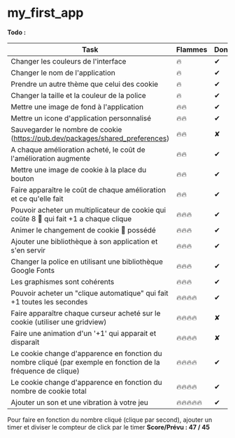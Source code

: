 # my_first_app

**Todo :**

|                                                    Task                                                       | Flammes | Done |
|---------------------------------------------------------------------------------------------------------------|---------|------|
| Changer les couleurs de l'interface	                                                                        | 🔥      | ✔  |
| Changer le nom de l'application	                                                                            | 🔥      | ✔  |
| Prendre un autre thème que celui des cookie	                                                                | 🔥      | ✔  |
| Changer la taille et la couleur de la police	                                                                | 🔥      | ✔  |
| Mettre une image de fond à l'application	                                                                    | 🔥🔥    | ✔  |
| Mettre un icone d'application personnalisé	                                                                | 🔥🔥    | ✔  |
| Sauvegarder le nombre de cookie (https://pub.dev/packages/shared_preferences)	                                | 🔥🔥    | ✘  |
| A chaque amélioration acheté, le coût de l'amélioration augmente	                                            | 🔥🔥    | ✔  |
| Mettre une image de cookie à la place du bouton	                                                            | 🔥🔥    | ✔  |
| Faire apparaître le coût de chaque amélioration et ce qu'elle fait	                                        | 🔥🔥    | ✔  |
| Pouvoir acheter un multiplicateur de cookie qui coûte 8 🍪 qui fait +1 a chaque clique	                    | 🔥🔥🔥   | ✔  |
| Animer le changement de cookie 🍪 possédé	                                                                    | 🔥🔥🔥   | ✔  |
| Ajouter une bibliothèque à son application et s'en servir	                                                    | 🔥🔥🔥   | ✔  |
| Changer la police en utilisant une bibliothèque Google Fonts	                                                | 🔥🔥🔥   | ✔  |
| Les graphismes sont cohérents	                                                                                | 🔥🔥🔥   | ✔  |
| Pouvoir acheter un "clique automatique" qui fait +1 toutes les secondes	                                    | 🔥🔥🔥🔥  | ✔  |
| Faire apparaître chaque curseur acheté sur le cookie (utiliser une gridview)	                                | 🔥🔥🔥🔥  | ✘  |
| Faire une animation d'un '+1' qui apparait et disparaît	                                                    | 🔥🔥🔥🔥  | ✘  |
| Le cookie change d'apparence en fonction du nombre cliqué (par exemple en fonction de la fréquence de clique)	| 🔥🔥🔥🔥  | ✔  |
| Le cookie change d'apparence en fonction du nombre de cookie total	                                        | 🔥🔥🔥🔥  | ✔  |
| Ajouter un son et une vibration à votre jeu	                                                                | 🔥🔥🔥🔥🔥 | ✔  |

Pour faire en fonction du nombre cliqué (clique par second), ajouter un timer et diviser le compteur de click par le timer
**Score/Prévu : 47 / 45**
